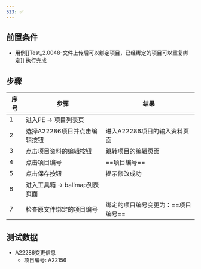 ```yaml
---
S23: ✅
---
```


## 前置条件

- 用例[[Test_2.0048-文件上传后可以绑定项目，已经绑定的项目可以重复绑定]] 执行完成

## 步骤

| 序号  | 步骤                   | 结果                  |
| --- | -------------------- | ------------------- |
| 1   | 进入PE -> 项目列表页        |                     |
| 2   | 选择A22286项目并点击编辑按钮    | 进入A22286项目的输入资料页面   |
| 3   | 点击项目资料的编辑按钮          | 跳转项目的编辑页面           |
| 4   | 点击项目编号               | ==项目编号==            |
| 5   | 点击保存按钮               | 提示修改成功              |
| 6   | 进入工具箱 -> ballmap列表页面 |                     |
| 7   | 检查原文件绑定的项目编号         | 绑定的项目编号变更为：==项目编号== |

## 测试数据

- A22286变更信息
	- 项目编号: A22156

